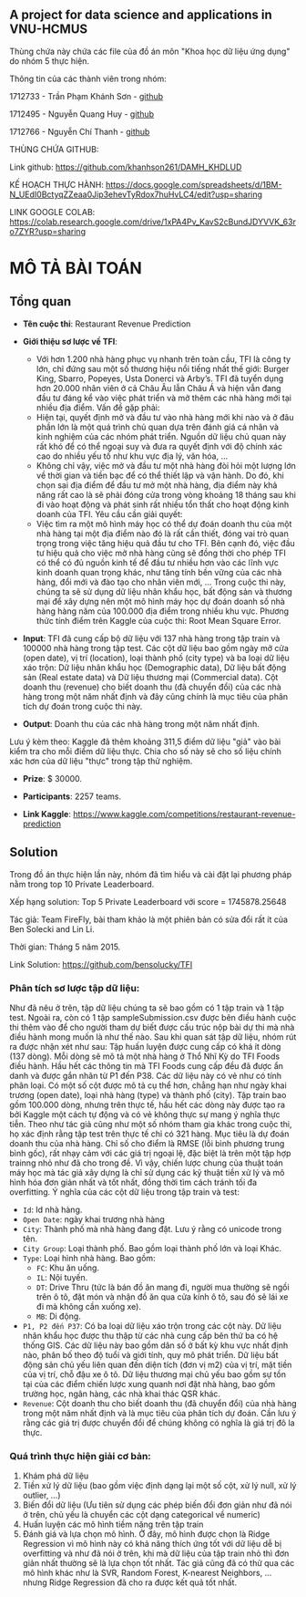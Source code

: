  ## A project for data science and applications in VNU-HCMUS

Thùng chứa này chứa các file của đồ án môn "Khoa học dữ liệu ứng dụng" do nhóm 5 thực hiện.

Thông tin của các thành viên trong nhóm:

1712733 - Trần Phạm Khánh Sơn - [github](https://github.com/khanhson261)

1712495 - Nguyễn Quang Huy - [github](https://github.com/qhuy4119)

1712766 - Nguyễn Chí Thanh - [github](https://github.com/thanhchin)

THÙNG CHỨA GITHUB:
  
Link github: https://github.com/khanhson261/DAMH_KHDLUD

KẾ HOẠCH THỰC HÀNH: https://docs.google.com/spreadsheets/d/1BM-N_UEdI0BctyqZZeaa0Jip3ehevTyRdox7huHvLC4/edit?usp=sharing

LINK GOOGLE COLAB: https://colab.research.google.com/drive/1xPA4Pv_KavS2cBundJDYVVK_63ro7ZYR?usp=sharing

# MÔ TẢ BÀI TOÁN
## Tổng quan
- **Tên cuộc thi**: Restaurant Revenue Prediction

- **Giới thiệu sơ lược về TFI**: 
  -	Với hơn 1.200 nhà hàng phục vụ nhanh trên toàn cầu, TFI là công ty lớn, chỉ đứng sau một số thương hiệu nổi tiếng nhất thế giới: Burger King, Sbarro, Popeyes, Usta Donerci và Arby’s. TFI đã tuyển dụng hơn 20.000 nhân viên ở cả Châu Âu lẫn Châu Á và hiện vẫn đang đầu tư đáng kể vào việc phát triển và mở thêm các nhà hàng mới tại nhiều địa điểm.
Vấn đề gặp phải:
  -	Hiện tại, quyết định mở và đầu tư vào nhà hàng mới khi nào và ở đâu phần lớn là một quá trình chủ quan dựa trên đánh giá cá nhân và kinh nghiệm của các nhóm phát triển. Nguồn dữ liệu chủ quan này rất khó để có thể ngoại suy và đưa ra quyết định với độ chính xác cao do nhiều yếu tố như khu vực địa lý, văn hóa, …
  -	Không chỉ vậy, việc mở và đầu tư một nhà hàng đòi hỏi một lượng lớn về thời gian và tiền bạc để có thể thiết lập và vận hành. Do đó, khi chọn sai địa điểm để đầu tư mở một nhà hàng, địa điểm này khả năng rất cao là sẽ phải đóng cửa trong vòng khoảng 18 tháng sau khi đi vào hoạt động và phát sinh rất nhiều tổn thất cho hoạt động kinh doanh của TFI.
Yêu cầu cần giải quyết:
  -	Việc tìm ra một mô hình máy học có thể dự đoán doanh thu của một nhà hàng tại một địa điểm nào đó là rất cần thiết, đóng vai trò quan trọng trong việc tăng hiệu quả đầu tư cho TFI. Bên cạnh đó, việc đầu tư hiệu quả cho việc mở nhà hàng cũng sẽ đồng thời cho phép TFI có thể có đủ nguồn kinh tế để đầu tư nhiều hơn vào các lĩnh vực kinh doanh quan trọng khác, như tăng tính bền vững của các nhà hàng, đổi mới và đào tạo cho nhân viên mới, … Trong cuộc thi này, chúng ta sẽ sử dụng dữ liệu nhân khẩu học, bất động sản và thương mại để xây dựng nên một mô hình máy học dự đoán doanh số nhà hàng hàng năm của 100.000 địa điểm trong nhiều khu vực.
Phương thức tính điểm trên Kaggle của cuộc thi: Root Mean Square Error. 

- **Input**: TFI đã cung cấp bộ dữ liệu với 137 nhà hàng trong tập train và 100000 nhà hàng trong tập test. Các cột dữ liệu bao gồm ngày mở cửa (open date), vị trí (location), loại thành phố (city type) và ba loại dữ liệu xáo trộn: Dữ liệu nhân khẩu học (Demographic data), Dữ liệu bất động sản (Real estate data) và Dữ liệu thương mại (Commercial data). Cột doanh thu (revenue) cho biết doanh thu (đã chuyển đổi) của các nhà hàng trong một năm nhất định và đây cũng chính là mục tiêu của phân tích dự đoán trong cuộc thi này.

- **Output**: Doanh thu của các nhà hàng trong một năm nhất định.

Lưu ý kèm theo: Kaggle đã thêm khoảng 311,5 điểm dữ liệu "giả" vào bài kiểm tra cho mỗi điểm dữ liệu thực. Chia cho số này sẽ cho số liệu chính xác hơn của dữ liệu "thực" trong tập thử nghiệm.

- **Prize**: $ 30000.

- **Participants**: 2257 teams.

- **Link Kaggle**: https://www.kaggle.com/competitions/restaurant-revenue-prediction

## Solution
Trong đồ án thực hiện lần này, nhóm đã tìm hiểu và cài đặt lại phương pháp nằm trong top 10 Private Leaderboard.

Xếp hạng solution: Top 5 Private Leaderboard với score = 1745878.25648

Tác giả: Team FireFly, bài tham khảo là một phiên bản có sửa đổi rất ít của Ben Solecki and Lin Li.

Thời gian: Tháng 5 năm 2015.

Link Solution: https://github.com/bensolucky/TFI

### Phân tích sơ lược tập dữ liệu:
Như đã nêu ở trên, tập dữ liệu chúng ta sẽ bao gồm có 1 tập train và 1 tập test. Ngoài ra, còn có 1 tập sampleSubmission.csv được bên điều hành cuộc thi thêm vào để cho người tham dự biết được cấu trúc nộp bài dự thi mà nhà điều hành mong muốn là như thế nào.
Sau khi quan sát tập dữ liệu, nhóm rút ra được nhận xét như sau: Tập huấn luyện được cung cấp có khá ít dòng (137 dòng). Mỗi dòng sẽ mô tả một nhà hàng ở Thổ Nhĩ Kỳ do TFI Foods điều hành. Hầu hết các thông tin mà TFI Foods cung cấp đều đã được ẩn danh và được gắn nhãn từ P1 đến P38. Các dữ liệu này có vẻ như có tính phân loại. Có một số cột được mô tả cụ thể hơn, chẳng hạn như ngày khai trương (open date), loại nhà hàng (type) và thành phố (city). Tập train bao gồm 100.000 dòng, nhưng trên thực tế, hầu hết các dòng này được tạo ra bởi Kaggle một cách tự động và có vẻ không thực sự mang ý nghĩa thực tiễn. Theo như tác giả cũng như một số nhóm tham gia khác trong cuộc thi, họ xác định rằng tập test trên thực tế chỉ có 321 hàng. Mục tiêu là dự đoán doanh thu của nhà hàng. Chỉ số cho điểm là RMSE (lỗi bình phương trung bình gốc), rất nhạy cảm với các giá trị ngoại lệ, đặc biệt là trên một tập hợp trainng nhỏ như đã cho trong đề. Vì vậy, chiến lược chung của thuật toán máy học mà tác giả xây dựng là chỉ sử dụng các kỹ thuật tiền xử lý và mô hình hóa đơn giản nhất và tốt nhất, đồng thời tìm cách tránh tối đa overfitting.
Ý nghĩa của các cột dữ liệu trong tập train và test:
-	```Id```: Id nhà hàng.
-	```Open Date```: ngày khai trương nhà hàng
-	```City```: Thành phố mà nhà hàng đang đặt. Lưu ý rằng có unicode trong tên.
-	```City Group```: Loại thành phố. Bao gồm loại thành phố lớn và loại Khác.
- ```Type```: Loại hình nhà hàng. Bao gồm:
  * ```FC```: Khu ăn uống.
  * ```IL```: Nội tuyến.
  * ```DT```: Drive Thru (tức là bán đồ ăn mang đi, người mua thường sẽ ngồi trên ô tô, đặt món và nhận đồ ăn qua cửa kính ô tô, sau đó sẽ lái xe đi mà không cần xuống xe).
  * ```MB```: Di động.
-	```P1, P2 đến P37```: Có ba loại dữ liệu xáo trộn trong các cột này. Dữ liệu nhân khẩu học được thu thập từ các nhà cung cấp bên thứ ba có hệ thống GIS. Các dữ liệu này bao gồm dân số ở bất kỳ khu vực nhất định nào, phân bố theo độ tuổi và giới tính, quy mô phát triển. Dữ liệu bất động sản chủ yếu liên quan đến diện tích (đơn vị m2) của vị trí, mặt tiền của vị trí, chỗ đậu xe ô tô. Dữ liệu thương mại chủ yếu bao gồm sự tồn tại của các điểm chiến lược xung quanh nơi đặt nhà hàng, bao gồm trường học, ngân hàng, các nhà khai thác QSR khác.
-	```Revenue```: Cột doanh thu cho biết doanh thu (đã chuyển đổi) của nhà hàng trong một năm nhất định và là mục tiêu của phân tích dự đoán. Cần lưu ý rằng các giá trị được chuyển đổi để chúng không có nghĩa là giá trị đô la thực.

### Quá trình thực hiện giải cơ bản:
1.	Khám phá dữ liệu
2.	Tiền xử lý dữ liệu (bao gồm việc định dạng lại một số cột, xử lý null, xử lý outlier, …)
3.	Biến đổi dữ liệu (Ưu tiên sử dụng các phép biến đổi đơn giản như đã nói ở trên, chủ yếu là chuyển các cột dạng categorical về numeric)
4.	Huấn luyện các mô hình tiềm năng trên tập train
5.	Đánh giá và lựa chọn mô hình. Ở đây, mô hình được chọn là Ridge Regression vì mô hình này có khả năng thích ứng tốt với dữ liệu dễ bị overfitting và như đã nói ở trên, khi mà dữ liệu của tập train nhỏ thì đơn giản nhất thường sẽ là lựa chọn tốt nhất. Tác giả cũng đã có thử qua các mô hình khác như là SVR, Random Forest, K-nearest Neighbors, … nhưng Ridge Regression đã cho ra được kết quả tốt nhất.

